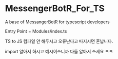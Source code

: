 # MessengerBotR_For_TS
A base of MessangerBotR for typescript developers

Entry Point = Modules/index.ts

TS to JS 컴파일 안 해두시고 오류난다고 따지시면 혼납니다.

import 알아서 하시고
예시이쓰니까 다들 알아서 쓰세요 ㅋㅋ
